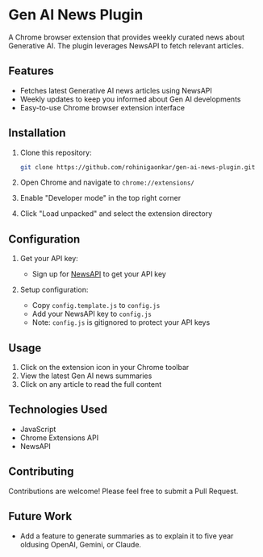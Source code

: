 # Gen AI News Plugin

A Chrome browser extension that provides weekly curated news about Generative AI. The plugin leverages NewsAPI to fetch relevant articles.

## Features

- Fetches latest Generative AI news articles using NewsAPI
- Weekly updates to keep you informed about Gen AI developments
- Easy-to-use Chrome browser extension interface

## Installation

1. Clone this repository:
   ```bash
   git clone https://github.com/rohinigaonkar/gen-ai-news-plugin.git
   ```

2. Open Chrome and navigate to `chrome://extensions/`

3. Enable "Developer mode" in the top right corner

4. Click "Load unpacked" and select the extension directory

## Configuration

1. Get your API key:
   - Sign up for [NewsAPI](https://newsapi.org/) to get your API key

2. Setup configuration:
   - Copy `config.template.js` to `config.js`
   - Add your NewsAPI key to `config.js`
   - Note: `config.js` is gitignored to protect your API keys

## Usage

1. Click on the extension icon in your Chrome toolbar
2. View the latest Gen AI news summaries
3. Click on any article to read the full content

## Technologies Used

- JavaScript
- Chrome Extensions API
- NewsAPI

## Contributing

Contributions are welcome! Please feel free to submit a Pull Request.

## Future Work
- Add a feature to generate summaries as to explain it to five year oldusing OpenAI, Gemini, or Claude. 
